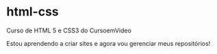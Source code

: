 # html-css
 Curso de HTML 5 e CSS3 do CursoemVideo

 Estou aprendendo a criar sites e agora vou gerenciar meus repositórios!
